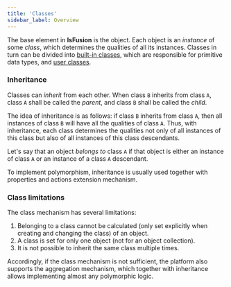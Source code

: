 ```yaml
---
title: 'Classes'
sidebar_label: Overview
---
```


The base element in **lsFusion** is the object. Each object is an *instance* of some *class*, which determines the qualities of all its instances. Classes in turn can be divided into [built-in classes](Built-in_classes.md), which are responsible for primitive data types, and [user classes](User_classes.md). 

### Inheritance

Classes can *inherit* from each other. When class `B` inherits from class `A`, class `A` shall be called the *parent*, and class `B` shall be called the *child*.

The idea of inheritance is as follows: if class `B` inherits from class `A`, then all instances of class `B` will have all the qualities of class `A`. Thus, with inheritance, each class determines the qualities not only of all instances of this class but also of all instances of this class descendants.  

Let's say that an object *belongs to* class `A` if that object is either an instance of class `A` or an instance of a class `A` descendant.  

To implement polymorphism, inheritance is usually used together with properties and actions extension mechanism. 

### Class limitations

The class mechanism has several limitations:

1.  Belonging to a class cannot be calculated (only set explicitly when creating and changing the class) of an object.
2.  A class is set for only one object (not for an object collection).
3.  It is not possible to inherit the same class multiple times.

Accordingly, if the class mechanism is not sufficient, the platform also supports the aggregation mechanism, which together with inheritance allows implementing almost any polymorphic logic.
